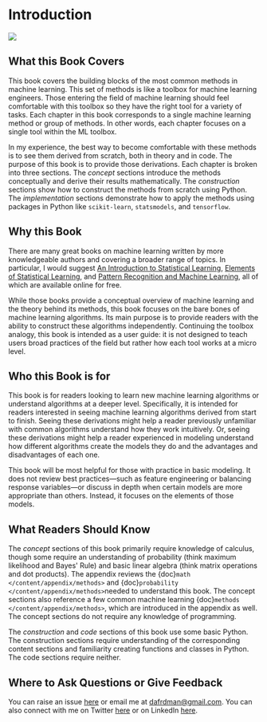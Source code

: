 # Introduction



![](/content/logo_light.png)



## What this Book Covers

This book covers the building blocks of the most common methods in machine learning. This set of methods is like a toolbox for machine learning engineers. Those entering the field of machine learning should feel comfortable with this toolbox so they have the right tool for a variety of tasks. Each chapter in this book corresponds to a single machine learning method or group of methods. In other words, each chapter focuses on a single tool within the ML toolbox.

In my experience, the best way to become comfortable with these methods is to see them derived from scratch, both in theory and in code. The purpose of this book is to provide those derivations. Each chapter is broken into three sections. The *concept* sections introduce the methods conceptually and derive their results mathematically. The *construction* sections show how to construct the methods from scratch using Python. The *implementation* sections demonstrate how to apply the methods using packages in Python like `scikit-learn`, `statsmodels`, and `tensorflow`. 



## Why this Book

There are many great books on machine learning written by more knowledgeable authors and covering a broader range of topics. In particular, I would suggest [An Introduction to Statistical Learning](http://faculty.marshall.usc.edu/gareth-james/ISL/), [Elements of Statistical Learning](https://web.stanford.edu/~hastie/ElemStatLearn/), and [Pattern Recognition and Machine Learning](https://www.microsoft.com/en-us/research/publication/pattern-recognition-machine-learning/), all of which are available online for free. 

While those books provide a conceptual overview of machine learning and the theory behind its methods, this book focuses on the bare bones of machine learning algorithms. Its main purpose is to provide readers with the ability to construct these algorithms independently. Continuing the toolbox analogy, this book is intended as a user guide: it is not designed to teach users broad practices of the field but rather how each tool works at a micro level.  



## Who this Book is for

This book is for readers looking to learn new machine learning algorithms or understand algorithms at a deeper level. Specifically, it is intended for readers interested in seeing machine learning algorithms derived from start to finish. Seeing these derivations might help a reader previously unfamiliar with common algorithms understand how they work intuitively. Or, seeing these derivations might help a reader experienced in modeling understand how different algorithms create the models they do and the advantages and disadvantages of each one.

This book will be most helpful for those with practice in basic modeling. It does not review best practices—such as feature engineering or balancing response variables—or discuss in depth when certain models are more appropriate than others. Instead, it focuses on the elements of those models. 



## What Readers Should Know

The *concept* sections of this book primarily require knowledge of calculus, though some require an understanding of probability (think maximum likelihood and Bayes' Rule) and basic linear algebra (think matrix operations and dot products). The appendix reviews the {doc}`math </content/appendix/methods>` and {doc}`probability </content/appendix/methods>`needed to understand this book. The concept sections also reference a few common machine learning {doc}`methods </content/appendix/methods>`, which are introduced in the appendix as well. The concept sections do not require any knowledge of programming. 

The *construction* and *code* sections of this book use some basic Python. The construction sections require understanding of the corresponding content sections and familiarity creating functions and classes in Python. The code sections require neither. 



## Where to Ask Questions or Give Feedback

You can raise an issue [here](https://github.com/dafriedman97/mlbook/issues) or email me at dafrdman@gmail.com. You can also connect with me on Twitter [here](https://twitter.com/dafrdman) or on LinkedIn [here](https://www.linkedin.com/in/daniel-friedman-36b1b2139/). 